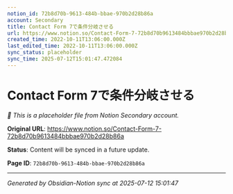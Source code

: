 ```yaml
---
notion_id: 72b8d70b-9613-484b-bbae-970b2d28b86a
account: Secondary
title: Contact Form 7で条件分岐させる
url: https://www.notion.so/Contact-Form-7-72b8d70b9613484bbbae970b2d28b86a
created_time: 2022-10-11T13:06:00.000Z
last_edited_time: 2022-10-11T13:06:00.000Z
sync_status: placeholder
sync_time: 2025-07-12T15:01:47.472084
---
```


# Contact Form 7で条件分岐させる

*🔄 This is a placeholder file from Notion Secondary account.*

**Original URL**: https://www.notion.so/Contact-Form-7-72b8d70b9613484bbbae970b2d28b86a

**Status**: Content will be synced in a future update.

**Page ID**: `72b8d70b-9613-484b-bbae-970b2d28b86a`

---

*Generated by Obsidian-Notion sync at 2025-07-12 15:01:47*
